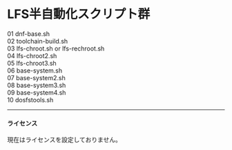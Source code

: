 # LFS半自動化スクリプト群
01 dnf-base.sh  
02 toolchain-build.sh  
03 lfs-chroot.sh or lfs-rechroot.sh  
04 lfs-chroot2.sh  
05 lfs-chroot3.sh  
06 base-system.sh  
07 base-system2.sh  
08 base-system3.sh  
09 base-system4.sh  
10 dosfstools.sh  
***
#### ライセンス  
現在はライセンスを設定しておりません。
